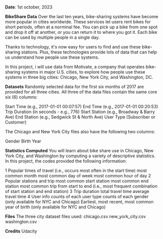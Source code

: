 **Date**: 1st october, 2023

**BikeShare Data**
Over the last ten years, bike-sharing systems have become more popular in cities worldwide. These services let users rent bikes for short periods, often at a norminal fee. You can pick up a bike from one spot and drop it off at another, or you can return it to where you got it. Each bike can be used by multiple people in a single day.

Thanks to technology, it's now easy for users to find and use these bike-sharing stations. Plus, these technologies provide lots of data that can help us understand how people use these systems.

In this project, i will use data from Motivate, a company that operates bike-sharing systems in major U.S. cities, to explore how people use these systems in three big cities: Chicago, New York City, and Washington, DC.

**Datasets**
Randomly selected data for the first six months of 2017 are provided for all three cities. All three of the data files contain the same core six (6) columns:

Start Time (e.g., 2017-01-01 00:07:57)
End Time (e.g., 2017-01-01 00:20:53)
Trip Duration (in seconds - e.g., 776)
Start Station (e.g., Broadway & Barry Ave)
End Station (e.g., Sedgwick St & North Ave)
User Type (Subscriber or Customer)

The Chicago and New York City files also have the following two columns:

Gender
Birth Year

**Statistics Computed**
You will learn about bike share use in Chicago, New York City, and Washington by computing a variety of descriptive statistics. In this project, the codes provided the following information:

1 Popular times of travel (i.e., occurs most often in the start time)
most common month
most common day of week
most common hour of day
2 Popular stations and trip
most common start station
most common end station
most common trip from start to end (i.e., most frequent combination of start station and end station)
3 Trip duration
total travel time
average travel time
4 User info
counts of each user type
counts of each gender (only available for NYC and Chicago)
Earliest, most recent, most common year of birth (only available for NYC and Chicago)

**Files**
The three city dataset files used:
chicago.csv
new_york_city.csv
washington.csv

**Credits**
Udacity